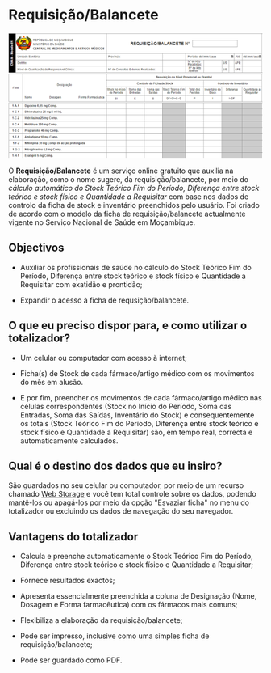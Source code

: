 # Requisição/Balancete

![Trecho do Requisição/Balancete](imagens/requisicao-balancete.png)

O **Requisição/Balancete** é um serviço online gratuito que auxilia na elaboração, como o nome sugere, da requisição/balancete, por meio do *cálculo automático do Stock Teórico Fim do Período, Diferença entre stock teórico e stock físico e Quantidade a Requisitar* com base nos dados de controlo da ficha de stock e inventário preenchidos pelo usuário. Foi criado de acordo com o modelo da ficha de requisição/balancete actualmente vigente no Serviço Nacional de Saúde em Moçambique.


## Objectivos

* Auxiliar os profissionais de saúde no cálculo do Stock Teórico Fim do Período, Diferença entre stock teórico e stock físico e Quantidade a Requisitar com exatidão e prontidão;

* Expandir o acesso à ficha de requsição/balancete.


## O que eu preciso dispor para, e como utilizar o totalizador?

* Um celular ou computador com acesso à internet;

* Ficha(s) de Stock de cada fármaco/artigo médico com os movimentos do mês em alusão.

* E por fim, preencher os movimentos de cada fármaco/artigo médico nas células correspondentes (Stock no Início do Período, Soma das Entradas, Soma das Saídas, Inventário do Stock) e consequentemente os totais (Stock Teórico Fim do Período, Diferença entre stock teórico e stock físico e Quantidade a Requisitar) são, em tempo real, correcta e automaticamente calculados.

## Qual é o destino dos dados que eu insiro?

São guardados no seu celular ou computador, por meio de um recurso chamado [Web Storage](https://developer.mozilla.org/pt-BR/docs/Web/API/Web_Storage_API) e você tem total controle sobre os dados, podendo mantê-los ou apagá-los por meio da opção "Esvaziar ficha" no menu do totalizador ou excluindo os dados de navegação do seu navegador.


## Vantagens do totalizador

* Calcula e preenche automaticamente o Stock Teórico Fim do Período, Diferença entre stock teórico e stock físico e Quantidade a Requisitar;

* Fornece resultados exactos;

* Apresenta essencialmente preenchida a coluna de Designação (Nome, Dosagem e Forma farmacêutica) com os fármacos mais comuns;

* Flexibiliza a elaboração da requisição/balancete;

* Pode ser impresso, inclusive como uma simples ficha de requisição/balancete;

* Pode ser guardado como PDF.